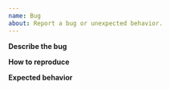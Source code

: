 ```yaml
---
name: Bug
about: Report a bug or unexpected behavior.
---
```


<!--
Thank you for filing a bug! Please feel free to answer as much or as little of this template as you can.
-->

**Describe the bug**

<!-- Please be as detailed as possible! -->

**How to reproduce**

**Expected behavior**

<!-- What should have happened? -->
